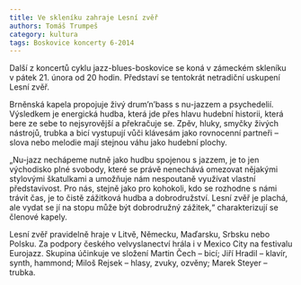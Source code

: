 ```yaml
---
title: Ve skleníku zahraje Lesní zvěř
authors: Tomáš Trumpeš
category: kultura
tags: Boskovice koncerty 6-2014
---
```


Další z koncertů cyklu jazz-blues-boskovice se koná v zámeckém skleníku v pátek 21. února od 20 hodin. Představí se tentokrát netradiční uskupení Lesní zvěř.

Brněnská kapela propojuje živý drum’n’bass s nu-jazzem a psychedelií. Výsledkem je energická hudba, která jde přes hlavu hudební historii, která bere ze sebe to nejsyrovější a překračuje se. Zpěv, hluky, smyčky živých nástrojů, trubka a bicí vystupují vůči klávesám jako rovnocenní partneři – slova nebo melodie mají stejnou váhu jako hudební plochy.

„Nu-jazz nechápeme nutně jako hudbu spojenou s jazzem, je to jen východisko plné svobody, které se právě nenechává omezovat nějakými stylovými škatulkami a umožňuje nám nespoutaně využívat vlastní představivost. Pro nás, stejně jako pro kohokoli, kdo se rozhodne s námi trávit čas, je to čistě zážitková hudba a dobrodružství. Lesní zvěř je plachá, ale vydat se jí na stopu může být dobrodružný zážitek,“ charakterizují se členové kapely.

Lesní zvěř pravidelně hraje v Litvě, Německu, Maďarsku, Srbsku nebo Polsku. Za podpory českého velvyslanectví hrála i v Mexico City na festivalu Eurojazz. Skupina účinkuje ve složení Martin Čech – bicí; Jiří Hradil – klavír, synth, hammond; Miloš Rejsek – hlasy, zvuky, ozvěny; Marek Steyer – trubka.